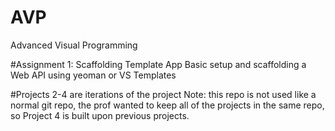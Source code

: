 # AVP
Advanced Visual Programming

#Assignment 1: Scaffolding Template App
Basic setup and scaffolding a Web API using yeoman or VS Templates

#Projects 2-4 are iterations of the project
Note: this repo is not used like a normal git repo, the prof wanted to keep all of the projects in the same repo, so Project 4 is built upon previous projects.
